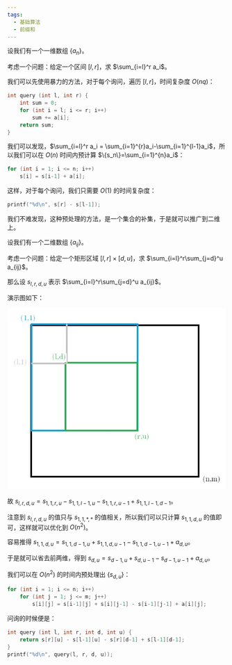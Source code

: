 ```yaml
---
tags:
  - 基础算法
  - 前缀和
---
```


设我们有一个一维数组 $\{a_n\}$。

考虑一个问题：给定一个区间 $[l, r]$，求 $\sum_{i=l}^r a_i$。

我们可以先使用暴力的方法，对于每个询问，遍历 $[l, r]$，时间复杂度 $O(nq)$：

```cpp
int query (int l, int r) {
    int sum = 0;
    for (int i = l; i <= r; i++)
        sum += a[i];
    return sum;
}
```

我们可以发现，$\sum_{i=l}^r a_i = \sum_{i=1}^{r}a_i-\sum_{i=1}^{l-1}a_i$，所以我们可以在 $O(n)$ 时间内预计算 $\{s_n\}=\sum_{i=1}^{n}a_i$：

```cpp
for (int i = 1; i <= n; i++)
    s[i] = s[i-1] + a[i];
```

这样，对于每个询问，我们只需要 $O(1)$ 的时间复杂度：

```cpp
printf("%d\n", s[r] - s[l-1]);
```

我们不难发现，这种预处理的方法，是一个集合的补集，于是就可以推广到二维上。

设我们有一个二维数组 $\{a_{ij}\}$。

考虑一个问题：给定一个矩形区域 $[l, r]\times[d, u]$，求 $\sum_{i=l}^r\sum_{j=d}^u a_{ij}$。

那么设 $s_{l,r,d,u}$ 表示 $\sum_{i=l}^r\sum_{j=d}^u a_{ij}$。

演示图如下：

![](../img/basic/prefix-sum/2d.jpg)

故 $s_{l,r,d,u} = s_{1,1,r,u} - s_{1,1,l-1,u} - s_{1,1,r,u-1} + s_{1,1,l-1,d-1}$。

注意到 $s_{l,r,d,u}$ 的值只与 $s_{1,1,*,*}$ 的值相关，所以我们可以只计算 ${s_{1,1,d,u}}$ 的值即可，这样就可以优化到 $O(n^2)$。

容易推得 $s_{1,1,d,u} = s_{1,1,d-1,u} + s_{1,1,d,u-1} - s_{1,1,d-1,u-1} + a_{d,u}$。

于是就可以省去前两维，得到 $s_{d,u} = s_{d-1,u} + s_{d,u-1} - s_{d-1,u-1} + a_{d,u}$。

我们可以在 $O(n^2)$ 的时间内预处理出 $\{s_{d,u}\}$：

```cpp
for (int i = 1; i <= n; i++)
    for (int j = 1; j <= m; j++)
        s[i][j] = s[i-1][j] + s[i][j-1] - s[i-1][j-1] + a[i][j];
```

问询的时候便是：

```cpp
int query (int l, int r, int d, int u) {
    return s[r][u] - s[l-1][u] - s[r][d-1] + s[l-1][d-1];
}
printf("%d\n", query(l, r, d, u));
```